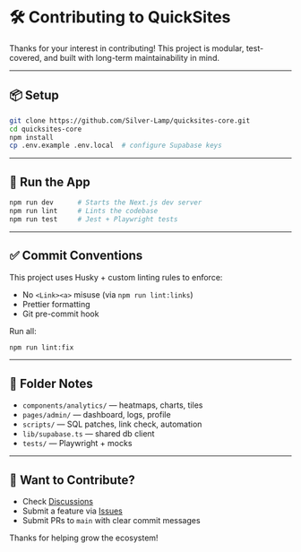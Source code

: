 # 🛠 Contributing to QuickSites

Thanks for your interest in contributing! This project is modular, test-covered, and built with long-term maintainability in mind.

---

## 📦 Setup

```bash
git clone https://github.com/Silver-Lamp/quicksites-core.git
cd quicksites-core
npm install
cp .env.example .env.local  # configure Supabase keys
```

---

## 🧪 Run the App

```bash
npm run dev      # Starts the Next.js dev server
npm run lint     # Lints the codebase
npm run test     # Jest + Playwright tests
```

---

## ✅ Commit Conventions

This project uses Husky + custom linting rules to enforce:

- No `<Link><a>` misuse (via `npm run lint:links`)
- Prettier formatting
- Git pre-commit hook

Run all:

```bash
npm run lint:fix
```

---

## 🧩 Folder Notes

- `components/analytics/` — heatmaps, charts, tiles
- `pages/admin/` — dashboard, logs, profile
- `scripts/` — SQL patches, link check, automation
- `lib/supabase.ts` — shared db client
- `tests/` — Playwright + mocks

---

## 🧠 Want to Contribute?

- Check [Discussions](https://github.com/Silver-Lamp/quicksites-core/discussions)
- Submit a feature via [Issues](https://github.com/Silver-Lamp/quicksites-core/issues)
- Submit PRs to `main` with clear commit messages

Thanks for helping grow the ecosystem!
